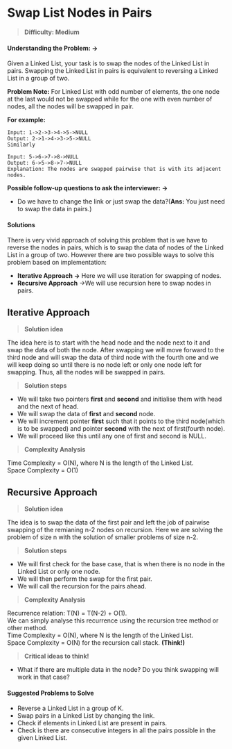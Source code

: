 # Swap List Nodes in Pairs
> **Difficulty: Medium**

#### **Understanding the Problem: →**

Given a Linked List, your task is to swap the nodes of the Linked List in pairs. Swapping the Linked List in pairs is equivalent to reversing a Linked List in a group of two.

**Problem Note:** For Linked List with odd number of elements, the one node at the last would not be swapped while for the one with even number of nodes, all the nodes will be swapped in pair.

**For example:**
```
Input: 1->2->3->4->5->NULL
Output: 2->1->4->3->5->NULL
Similarly

Input: 5->6->7->8->NULL
Output: 6->5->8->7->NULL
Explanation: The nodes are swapped pairwise that is with its adjacent nodes.
```

**Possible follow-up questions to ask the interviewer: →**

- Do we have to change the link or just swap the data?(**Ans:** You just need to swap the data in pairs.)

#### Solutions

There is very vivid approach of solving this problem that is we have to reverse the nodes in pairs, which is to swap the data of nodes of the Linked List in a group of two. However there are two possible ways to solve this problem based on implementation:

- **Iterative Approach →** Here we will use iteration for swapping of nodes.
- **Recursive Approach** →We will use recursion here to swap nodes in pairs.

## Iterative Approach

> **Solution idea**

The idea here is to start with the head node and the node next to it and swap the data of both the node. After swapping we will move forward to the third node and will swap the data of third node with the fourth one and we will keep doing so until there is no node left or only one node left for swapping. Thus, all the nodes will be swapped in pairs.

> **Solution steps**

- We will take two pointers **first** and **second** and initialise them with head and the next of head.
- We will swap the data of **first** and **second** node.
- We will increment pointer **first** such that it points to the third node(which is to be swapped) and pointer **second** with the next of first(fourth node).
- We will proceed like this until any one of first and second is NULL.

> **Complexity Analysis**

Time Complexity = O(N)**,** where N is the length of the Linked List.  
Space Complexity = O(1)

## Recursive Approach

> **Solution idea**

The idea is to swap the data of the first pair and left the job of pairwise swapping of the remianing n-2 nodes on recursion. Here we are solving the problem of size n with the solution of smaller problems of size n-2.

> **Solution steps**

- We will first check for the base case, that is when there is no node in the Linked List or only one node.
- We will then perform the swap for the first pair.
- We will call the recursion for the pairs ahead.

> **Complexity Analysis**

Recurrence relation: T(N) = T(N-2) + O(1).  
We can simply analyse this recurrence using the recursion tree method or other method.  
Time Complexity = O(N), where N is the length of the Linked List.  
Space Complexity = O(N) for the recursion call stack. **(Think!)**

> **Critical ideas to think!**

- What if there are multiple data in the node? Do you think swapping will work in that case?

#### **Suggested Problems to Solve**

- Reverse a Linked List in a group of K.
- Swap pairs in a Linked List by changing the link.
- Check if elements in Linked List are present in pairs.
- Check is there are consecutive integers in all the pairs possible in the given Linked List.